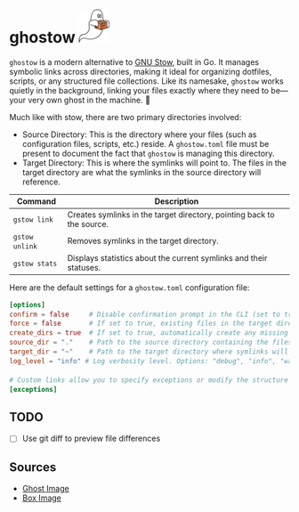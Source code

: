 <h1>
ghostow
<img src="./media/ghostow-logo.png" alt="Description" height="60" />
</h1>

`ghostow` is a modern alternative to [GNU Stow](https://www.gnu.org/software/stow/), built in Go. It manages symbolic links across directories, making it ideal for organizing dotfiles, scripts, or any structured file collections. Like its namesake, `ghostow` works quietly in the background, linking your files exactly where they need to be—your very own ghost in the machine. 👻

Much like with stow, there are two primary directories involved:

* Source Directory: This is the directory where your files (such as configuration files, scripts, etc.) reside. A `ghostow.toml` file must be present to document the fact that `ghostow` is managing this directory.
* Target Directory: This is where the symlinks will point to. The files in the target directory are what the symlinks in the source directory will reference.

| **Command** | **Description**                                                        |
| ----------- | ---------------------------------------------------------------------- |
| `gstow link`      | Creates symlinks in the target directory, pointing back to the source. |
| `gstow unlink`    | Removes symlinks in the target directory.                              |
| `gstow stats`     | Displays statistics about the current symlinks and their statuses.     |

Here are the default settings for a `ghostow.toml` configuration file:

```toml
[options]
confirm = false     # Disable confirmation prompt in the CLI (set to true for confirmation before actions).
force = false       # If set to true, existing files in the target directory will be overwritten without prompt.
create_dirs = true  # If set to true, automatically create any missing directories in the target path.
source_dir = "."    # Path to the source directory containing the files to be linked.
target_dir = "~"    # Path to the target directory where symlinks will be created.
log_level = "info" # Log verbosity level. Options: "debug", "info", "warn", "error", "dpanic", "panic", "fatal"

# Custom links allow you to specify exceptions or modify the structure of the source directory.
[exceptions]
```

## TODO

- [ ] Use git diff to preview file differences

## Sources

- [Ghost Image](https://pixabay.com/vectors/ghosts-halloween-spooky-cute-haunt-1775548/)
- [Box Image](https://pixabay.com/vectors/package-cardboard-box-delivery-8856091/)